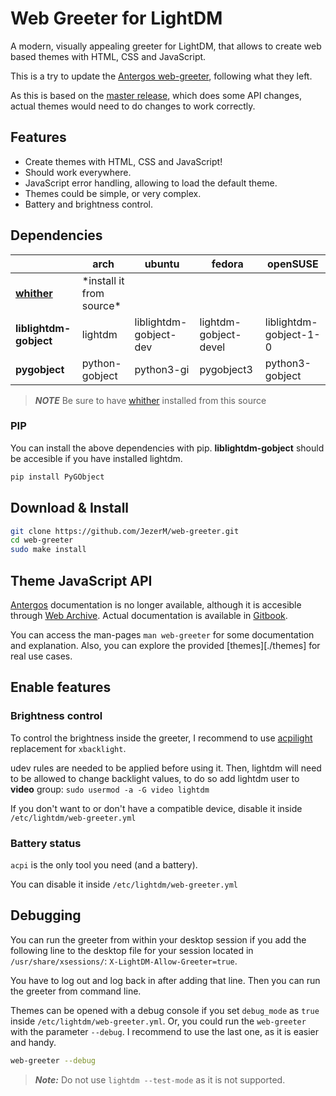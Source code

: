 # Web Greeter for LightDM

A modern, visually appealing greeter for LightDM, that allows to create web based themes with HTML, CSS and JavaScript.

This is a try to update the [Antergos web-greeter](https://github.com/Antergos/web-greeter), following what they left.

As this is based on the [master release](https://github.com/Antergos/web-greeter/tree/master), which does some API changes, actual themes would need to do changes to work correctly.

## Features

- Create themes with HTML, CSS and JavaScript!
- Should work everywhere.
- JavaScript error handling, allowing to load the default theme.
- Themes could be simple, or very complex.
- Battery and brightness control.

## Dependencies
|                       |     arch      |        ubuntu        |       fedora        |       openSUSE        | 
|-----------------------|---------------|----------------------|---------------------|-----------------------|
|**[whither][whither]** | \*install it from source\*
|**liblightdm-gobject** |lightdm        |liblightdm-gobject-dev|lightdm-gobject-devel|liblightdm-gobject-1-0 |
|**pygobject**          |python-gobject |python3-gi            |pygobject3           |python3-gobject        |
> ***NOTE*** Be sure to have [whither][whither] installed from this source

### PIP
You can install the above dependencies with pip. **liblightdm-gobject** should be accesible if you have installed lightdm.
```sh
pip install PyGObject
```

## Download & Install
```sh
git clone https://github.com/JezerM/web-greeter.git
cd web-greeter
sudo make install
```

## Theme JavaScript API
[Antergos][Antergos] documentation is no longer available, although it is accesible through [Web Archive][WebArchive]. Actual documentation is available in [Gitbook][ApiDoc].

You can access the man-pages `man web-greeter` for some documentation and explanation. Also, you can explore the provided [themes][./themes] for real use cases.

## Enable features
### Brightness control
To control the brightness inside the greeter, I recommend to use [acpilight][acpilight] replacement for `xbacklight`.

udev rules are needed to be applied before using it. Then, lightdm will need to be allowed to change backlight values, to do so add lightdm user to **video** group: `sudo usermod -a -G video lightdm`

If you don't want to or don't have a compatible device, disable it inside `/etc/lightdm/web-greeter.yml`

### Battery status
`acpi` is the only tool you need (and a battery).

You can disable it inside `/etc/lightdm/web-greeter.yml`

## Debugging
You can run the greeter from within your desktop session if you add the following line to the desktop file for your session located in `/usr/share/xsessions/`: `X-LightDM-Allow-Greeter=true`.

You have to log out and log back in after adding that line. Then you can run the greeter from command line.

Themes can be opened with a debug console if you set `debug_mode` as `true` inside `/etc/lightdm/web-greeter.yml`. Or, you could run the `web-greeter` with the parameter `--debug`. I recommend to use the last one, as it is easier and handy.

```sh
web-greeter --debug
```

> ***Note:*** Do not use `lightdm --test-mode` as it is not supported.

[antergos]: https://github.com/Antergos "Antergos"
[whither]: https://github.com/JezerM/whither "Whither"
[acpilight]: https://gitlab.com/wavexx/acpilight "acpilight"
[WebArchive]: https://web.archive.org/web/20190524032923/https://doclets.io/Antergos/web-greeter/stable "Web Archive"
[ApiDoc]: https://amyuki4.gitbook.io/web-greeter/ "API Documentation"
